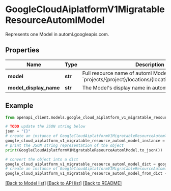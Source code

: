 # GoogleCloudAiplatformV1MigratableResourceAutomlModel

Represents one Model in automl.googleapis.com.

## Properties

Name | Type | Description | Notes
------------ | ------------- | ------------- | -------------
**model** | **str** | Full resource name of automl Model. Format: &#x60;projects/{project}/locations/{location}/models/{model}&#x60;. | [optional] 
**model_display_name** | **str** | The Model&#39;s display name in automl.googleapis.com. | [optional] 

## Example

```python
from openapi_client.models.google_cloud_aiplatform_v1_migratable_resource_automl_model import GoogleCloudAiplatformV1MigratableResourceAutomlModel

# TODO update the JSON string below
json = "{}"
# create an instance of GoogleCloudAiplatformV1MigratableResourceAutomlModel from a JSON string
google_cloud_aiplatform_v1_migratable_resource_automl_model_instance = GoogleCloudAiplatformV1MigratableResourceAutomlModel.from_json(json)
# print the JSON string representation of the object
print(GoogleCloudAiplatformV1MigratableResourceAutomlModel.to_json())

# convert the object into a dict
google_cloud_aiplatform_v1_migratable_resource_automl_model_dict = google_cloud_aiplatform_v1_migratable_resource_automl_model_instance.to_dict()
# create an instance of GoogleCloudAiplatformV1MigratableResourceAutomlModel from a dict
google_cloud_aiplatform_v1_migratable_resource_automl_model_from_dict = GoogleCloudAiplatformV1MigratableResourceAutomlModel.from_dict(google_cloud_aiplatform_v1_migratable_resource_automl_model_dict)
```
[[Back to Model list]](../README.md#documentation-for-models) [[Back to API list]](../README.md#documentation-for-api-endpoints) [[Back to README]](../README.md)



